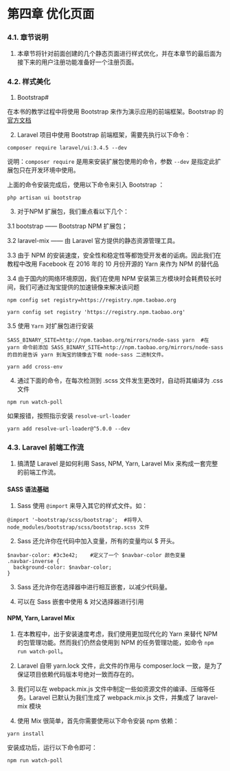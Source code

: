 # 第四章 优化页面

### 4.1. 章节说明

1. 本章节将针对前面创建的几个静态页面进行样式优化，并在本章节的最后面为接下来的用户注册功能准备好一个注册页面。

### 4.2. 样式美化

1. Bootstrap#

在本书的教学过程中将使用 Bootstrap 来作为演示应用的前端框架。Bootstrap 的 [官方文档](https://getbootstrap.com/)

2. Laravel 项目中使用 Bootstrap 前端框架，需要先执行以下命令：

```
composer require laravel/ui:3.4.5 --dev
```

说明：`composer require` 是用来安装扩展包使用的命令，参数 `--dev` 是指定此扩展包只在开发环境中使用。

上面的命令安装完成后，使用以下命令来引入 Bootstrap ：

```
php artisan ui bootstrap
```

3. 对于NPM 扩展包，我们重点看以下几个：

3.1 bootstrap —— Bootstrap NPM 扩展包；  

3.2 laravel-mix —— 由 Laravel 官方提供的静态资源管理工具。

3.3 由于 NPM 的安装速度，安全性和稳定性等都饱受开发者的诟病。因此我们在教程中改用 Facebook 在 2016 年的 10 月份开源的 Yarn 来作为 NPM 的替代品

3.4 由于国内的网络环境原因，我们在使用 NPM 安装第三方模块时会耗费较长时间，我们可通过淘宝提供的加速镜像来解决该问题

```
npm config set registry=https://registry.npm.taobao.org

yarn config set registry 'https://registry.npm.taobao.org'

```
3.5 使用 `Yarn` 对扩展包进行安装

```
SASS_BINARY_SITE=http://npm.taobao.org/mirrors/node-sass yarn  #在 yarn 命令前添加 SASS_BINARY_SITE=http://npm.taobao.org/mirrors/node-sass 的目的是告诉 yarn 到淘宝的镜像去下载 node-sass 二进制文件。

yarn add cross-env
```

4. 通过下面的命令，在每次检测到 .scss 文件发生更改时，自动将其编译为 .css 文件 

``` npm run watch-poll ```

如果报错，按照指示安装 `resolve-url-loader`

``` yarn add resolve-url-loader@^5.0.0 --dev ```

### 4.3. Laravel 前端工作流

1. 搞清楚 Laravel 是如何利用 Sass, NPM, Yarn, Laravel Mix 来构成一套完整的前端工作流。

#### SASS 语法基础

1. Sass 使用 `@import` 来导入其它的样式文件。如：

``` @import '~bootstrap/scss/bootstrap';  #将导入 node_modules/bootstrap/scss/bootstrap.scss 文件 ```

2. Sass 还允许你在代码中加入变量，所有的变量均以 $ 开头。

```
$navbar-color: #3c3e42;    #定义了一个 $navbar-color 颜色变量
.navbar-inverse {
  background-color: $navbar-color;
}
```

3. Sass 还允许你在选择器中进行相互嵌套，以减少代码量。

4. 可以在 Sass 嵌套中使用 & 对父选择器进行引用

#### NPM, Yarn, Laravel Mix

1. 在本教程中，出于安装速度考虑，我们使用更加现代化的 Yarn 来替代 NPM 的包管理功能。然而我们仍然会使用到 NPM 的任务管理功能，如命令 `npm run watch-poll`。

2. Laravel 自带 yarn.lock 文件，此文件的作用与 composer.lock 一致，是为了保证项目依赖代码版本号绝对一致而存在的。

3. 我们可以在 webpack.mix.js 文件中制定一些如资源文件的编译、压缩等任务。Laravel 已默认为我们生成了 webpack.mix.js 文件，并集成了 laravel-mix 模块

4. 使用 Mix 很简单，首先你需要使用以下命令安装 npm 依赖：

```
yarn install
```

安装成功后，运行以下命令即可：

```npm run watch-poll```
